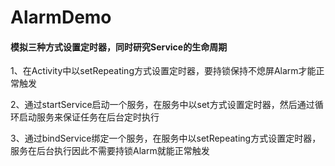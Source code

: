 # AlarmDemo

#### 模拟三种方式设置定时器，同时研究Service的生命周期
 
 1、在Activity中以setRepeating方式设置定时器，要持锁保持不熄屏Alarm才能正常触发
 
 2、通过startService启动一个服务，在服务中以set方式设置定时器，然后通过循环启动服务来保证任务在后台定时执行
 
 3、通过bindService绑定一个服务，在服务中以setRepeating方式设置定时器，服务在后台执行因此不需要持锁Alarm就能正常触发
